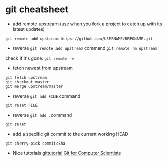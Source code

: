 # git cheatsheet

- add remote upstream (use when you fork a project to catch up with its latest updates)
```
git remote add upstream https://github.com/USERNAME/REPONAME.git
```

- reverse `git remote add upstream` command
`git remote rm upstream`

check if it's gone: `git remote -v`

- fetch newest from upstream
```
git fetch upstream
git checkout master
git merge upstream/master
```

- reverse `git add FILE` command
```
git reset FILE
```

- reverse `git add .`command
```
git reset
```

- add a specific git commit to the current working HEAD
```
git cherry-pick commitsSha
```


- Nice tutorials
[gittutorial](https://mirrors.edge.kernel.org/pub/software/scm/git/docs/gittutorial.html)
[Git for Computer Scientists](https://eagain.net/articles/git-for-computer-scientists/)
